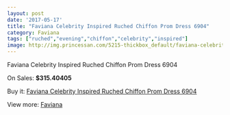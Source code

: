 ```yaml
---
layout: post
date: '2017-05-17'
title: "Faviana Celebrity Inspired Ruched Chiffon Prom Dress 6904"
category: Faviana
tags: ["ruched","evening","chiffon","celebrity","inspired"]
image: http://img.princessan.com/5215-thickbox_default/faviana-celebrity-inspired-ruched-chiffon-prom-dress-6904.jpg
---
```

Faviana Celebrity Inspired Ruched Chiffon Prom Dress 6904

On Sales: **$315.40405**
<a href="https://www.princessan.com/en/faviana/2426-faviana-celebrity-inspired-ruched-chiffon-prom-dress-6904.html"><amp-img layout="responsive" width="600" height="600" src="//img.princessan.com/5215-thickbox_default/faviana-celebrity-inspired-ruched-chiffon-prom-dress-6904.jpg" alt="Faviana Celebrity Inspired Ruched Chiffon Prom Dress 6904 0" /></a>
<a href="https://www.princessan.com/en/faviana/2426-faviana-celebrity-inspired-ruched-chiffon-prom-dress-6904.html"><amp-img layout="responsive" width="600" height="600" src="//img.princessan.com/5216-thickbox_default/faviana-celebrity-inspired-ruched-chiffon-prom-dress-6904.jpg" alt="Faviana Celebrity Inspired Ruched Chiffon Prom Dress 6904 1" /></a>

Buy it: [Faviana Celebrity Inspired Ruched Chiffon Prom Dress 6904](https://www.princessan.com/en/faviana/2426-faviana-celebrity-inspired-ruched-chiffon-prom-dress-6904.html "Faviana Celebrity Inspired Ruched Chiffon Prom Dress 6904")

View more: [Faviana](https://www.princessan.com/en/19-faviana "Faviana")